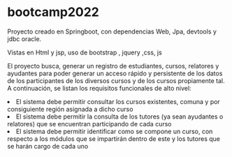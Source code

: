 # bootcamp2022
<p>Proyecto creado en Springboot, con dependencias Web, Jpa, devtools y jdbc oracle.</>
<p>Vistas en Html y jsp, uso de bootstrap , jquery ,css, js </>
<p>El proyecto busca, generar un registro de estudiantes, cursos, relatores y ayudantes para poder generar un acceso rápido y persistente de los datos de los participantes de los diversos cursos y de los cursos propiamente tal. A continuación, se listan los requisitos funcionales de alto nivel:
<li>	El sistema debe permitir consultar los cursos existentes, comuna y por consiguiente región asignada a dicho curso</>
<li>	El sistema debe permitir la consulta de los tutores (ya sean ayudantes o relatores) que se encuentran participando de cada curso</>
<li>	El sistema debe permitir identificar como se compone un curso, con respecto a los módulos que se impartirán dentro de este y los tutores que se harán cargo de cada uno</>

